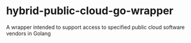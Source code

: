 # hybrid-public-cloud-go-wrapper
A wrapper intended to support access to specified public cloud software vendors in Golang
